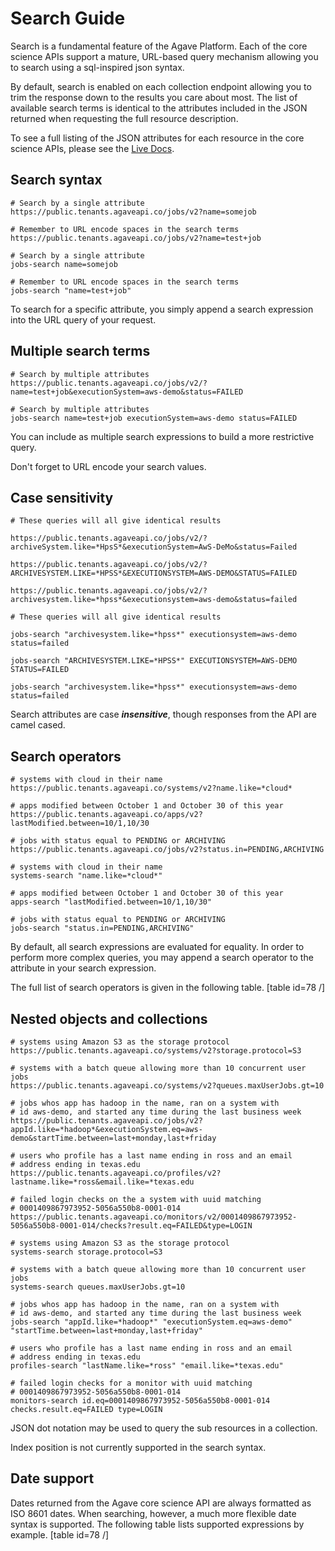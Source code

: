 # Search Guide

Search is a fundamental feature of the Agave Platform. Each of the core science APIs support a mature, URL-based query mechanism allowing you to search using a sql-inspired json syntax.

By default, search is enabled on each collection endpoint allowing you to trim the response down to the results you care about most. The list of available search terms is identical to the attributes included in the JSON returned when requesting the full resource description.

<aside class="info">To see a full listing of the JSON attributes for each resource in the core science APIs, please see the <a href="http://agaveapi.co/documentation/live-docs/" title="Live Documentation">Live Docs</a>.</aside>

## Search syntax

```shell
# Search by a single attribute
https://public.tenants.agaveapi.co/jobs/v2?name=somejob

# Remember to URL encode spaces in the search terms
https://public.tenants.agaveapi.co/jobs/v2?name=test+job 
```  
```cli
# Search by a single attribute
jobs-search name=somejob

# Remember to URL encode spaces in the search terms
jobs-search "name=test+job" 
``` 

To search for a specific attribute, you simply append a search expression into the URL query of your request. 

## Multiple search terms

```shell 
# Search by multiple attributes  
https://public.tenants.agaveapi.co/jobs/v2/?name=test+job&executionSystem=aws-demo&status=FAILED  
``` 

```cli 
# Search by multiple attributes 
jobs-search name=test+job executionSystem=aws-demo status=FAILED  
```

You can include as multiple search expressions to build a more restrictive query.

<aside class="warning">Don't forget to URL encode your search values.</aside>

## Case sensitivity

```shell 
# These queries will all give identical results 

https://public.tenants.agaveapi.co/jobs/v2/?archiveSystem.like=*HpsS*&executionSystem=AwS-DeMo&status=Failed

https://public.tenants.agaveapi.co/jobs/v2/?ARCHIVESYSTEM.LIKE=*HPSS*&EXECUTIONSYSTEM=AWS-DEMO&STATUS=FAILED
 
https://public.tenants.agaveapi.co/jobs/v2/?archivesystem.like=*hpss*&executionsystem=aws-demo&status=failed
```  

```cli 
# These queries will all give identical results 

jobs-search "archivesystem.like=*hpss*" executionsystem=aws-demo status=failed 

jobs-search "ARCHIVESYSTEM.LIKE=*HPSS*" EXECUTIONSYSTEM=AWS-DEMO STATUS=FAILED 

jobs-search "archivesystem.like=*hpss*" executionsystem=aws-demo status=failed 
``` 

Search attributes are case ***insensitive***, though responses from the API are camel cased. 




## Search operators

```shell 
# systems with cloud in their name  
https://public.tenants.agaveapi.co/systems/v2?name.like=*cloud*
  
# apps modified between October 1 and October 30 of this year  
https://public.tenants.agaveapi.co/apps/v2?lastModified.between=10/1,10/30
  
# jobs with status equal to PENDING or ARCHIVING  
https://public.tenants.agaveapi.co/jobs/v2?status.in=PENDING,ARCHIVING  
```  

```cli
# systems with cloud in their name  
systems-search "name.like=*cloud*"
  
# apps modified between October 1 and October 30 of this year  
apps-search "lastModified.between=10/1,10/30"
  
# jobs with status equal to PENDING or ARCHIVING  
jobs-search "status.in=PENDING,ARCHIVING" 
``` 
 
By default, all search expressions are evaluated for equality. In order to perform more complex queries, you may append a search operator to the attribute in your search expression.

The full list of search operators is given in the following table.
[table id=78 /]

## Nested objects and collections

```shell 
# systems using Amazon S3 as the storage protocol  
https://public.tenants.agaveapi.co/systems/v2?storage.protocol=S3 
  
# systems with a batch queue allowing more than 10 concurrent user jobs   
https://public.tenants.agaveapi.co/systems/v2?queues.maxUserJobs.gt=10 
 
# jobs whos app has hadoop in the name, ran on a system with 
# id aws-demo, and started any time during the last business week 
https://public.tenants.agaveapi.co/jobs/v2?appId.like=*hadoop*&executionSystem.eq=aws-demo&startTime.between=last+monday,last+friday   

# users who profile has a last name ending in ross and an email 
# address ending in texas.edu   
https://public.tenants.agaveapi.co/profiles/v2?lastname.like=*ross&email.like=*texas.edu   
 
# failed login checks on the a system with uuid matching 
# 0001409867973952-5056a550b8-0001-014 
https://public.tenants.agaveapi.co/monitors/v2/0001409867973952-5056a550b8-0001-014/checks?result.eq=FAILED&type=LOGIN    
```  

```cli
# systems using Amazon S3 as the storage protocol  
systems-search storage.protocol=S3
  
# systems with a batch queue allowing more than 10 concurrent user jobs  
systems-search queues.maxUserJobs.gt=10 

# jobs whos app has hadoop in the name, ran on a system with 
# id aws-demo, and started any time during the last business week
jobs-search "appId.like=*hadoop*" "executionSystem.eq=aws-demo" "startTime.between=last+monday,last+friday"  

# users who profile has a last name ending in ross and an email 
# address ending in texas.edu   
profiles-search "lastName.like=*ross" "email.like=*texas.edu" 

# failed login checks for a monitor with uuid matching 
# 0001409867973952-5056a550b8-0001-014
monitors-search id.eq=0001409867973952-5056a550b8-0001-014 checks.result.eq=FAILED type=LOGIN   

```  

JSON dot notation may be used to query the sub resources in a collection. 

<aside class="notice">Index position is not currently supported in the search syntax.</aside>  

## Date support

Dates returned from the Agave core science API are always formatted as ISO 8601 dates. When searching, however, a much more flexible date syntax is supported. The following table lists supported expressions by example.
[table id=78 /]